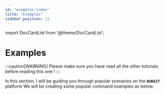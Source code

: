 ```yaml
---
id: "examples-index"
title: "Examples"
sidebar_position: 11
---
```

import DocCardList from '@theme/DocCardList';

# Examples

:::caution[WARNING]
Please make sure you have read all the other tutorials before reading this one !
:::

In this section, I will be guiding you through popular scenarios on the **`BUKKIT`** platform
We will be creating some popular command examples as below.

<DocCardList/>
